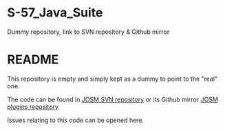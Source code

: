 # S-57_Java_Suite
Dummy repository, link to SVN repository &amp; Github mirror

README 
======

This repository is empty and simply kept as a dummy to point to the "real" one.

The code can be found in [JOSM SVN repository](http://svn.openstreetmap.org/applications/editors/josm/plugins/seachart) or its Github mirror [JOSM plugins repository](https://github.com/openstreetmap/josm-plugins/tree/master/seachart)

Issues relating to this code can be opened here.
